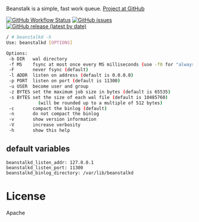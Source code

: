

Beanstalk is a simple, fast work queue. [Project at GitHub](http://kr.github.io/beanstalkd/)


[![GitHub Workflow Status](https://img.shields.io/github/workflow/status/bodsch/ansible-beanstalkd/CI)][ci]
[![GitHub issues](https://img.shields.io/github/issues/bodsch/ansible-beanstalkd)][issues]
[![GitHub release (latest by date)](https://img.shields.io/github/v/release/bodsch/ansible-beanstalkd)][releases]

[ci]: https://github.com/bodsch/ansible-beanstalkd/actions
[issues]: https://github.com/bodsch/ansible-beanstalkd/issues?q=is%3Aopen+is%3Aissue
[releases]: https://github.com/bodsch/ansible-beanstalkd/releases



```bash
/ # beanstalkd -h
Use: beanstalkd [OPTIONS]

Options:
 -b DIR   wal directory
 -f MS    fsync at most once every MS milliseconds (use -f0 for "always fsync")
 -F       never fsync (default)
 -l ADDR  listen on address (default is 0.0.0.0)
 -p PORT  listen on port (default is 11300)
 -u USER  become user and group
 -z BYTES set the maximum job size in bytes (default is 65535)
 -s BYTES set the size of each wal file (default is 10485760)
            (will be rounded up to a multiple of 512 bytes)
 -c       compact the binlog (default)
 -n       do not compact the binlog
 -v       show version information
 -V       increase verbosity
 -h       show this help
```

## default variables

```
beanstalkd_listen_addr: 127.0.0.1
beanstalkd_listen_port: 11300
beanstalkd_binlog_directory: /var/lib/beanstalkd
```


# License

Apache
